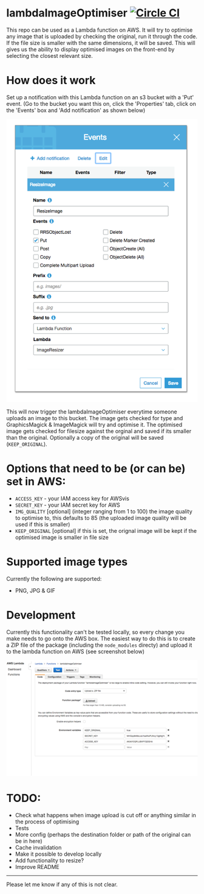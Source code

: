 # lambdaImageOptimiser [![Circle CI](https://circleci.com/gh/holidayextras/lambdaImageOptimiser/tree/master.svg?style=svg&circle-token=db361503c91826bbaa08d1f602a1045b69851c11)](https://circleci.com/gh/holidayextras/lambdaImageOptimiser/tree/master)

This repo can be used as a Lambda function on AWS. 
It will try to optimise any image that is uploaded by checking the original, run it through the code.
If the file size is smaller with the same dimensions, it will be saved.
This will gives us the ability to display optimised images on the front-end by selecting the closest relevant size.

# How does it work
Set up a notification with this Lambda function on an s3 bucket with a 'Put' event.
(Go to the bucket you want this on, click the 'Properties' tab, click on the 'Events' box and 'Add notification' as shown below)

![Add notification](add_notification.png)

This will now trigger the lambdaImageOptimiser everytime someone uploads an image to this bucket.
The image gets checked for type and GraphicsMagick & ImageMagick will try and optimise it.
The optimised image gets checked for filesize against the orginal and saved if its smaller than the original.
Optionally a copy of the original will be saved (`KEEP_ORIGINAL`).

# Options that need to be (or can be) set in AWS:
- `ACCESS_KEY` - your IAM access key for AWSvis
- `SECRET_KEY` - your IAM secret key for AWS
- `IMG_QUALITY` [optional] (integer ranging from 1 to 100) the image quality to optimise to, this defaults to 85 (the uploaded image quality will be used if this is smaller)
- `KEEP_ORIGINAL` [optional] if this is set, the orignal image will be kept if the optimised image is smaller in file size

# Supported image types
Currently the following are supported:
- PNG, JPG & GIF

# Development
Currently this functionality can't be tested locally, so every change you make needs to go onto the AWS box.
The easiest way to do this is to create a ZIP file of the package (including the `node_modules` directy) and upload it to the lambda function on AWS (see screenshot below)

![Where to upload the ZIP file](where_to_upload_zip.png)

# TODO:
- Check what happens when image upload is cut off or anything similar in the process of optimising
- Tests
- More config (perhaps the destination folder or path of the original can be in here)
- Cache invalidation
- Make it possible to develop locally
- Add functionality to resize?
- Improve README

---

Please let me know if any of this is not clear.